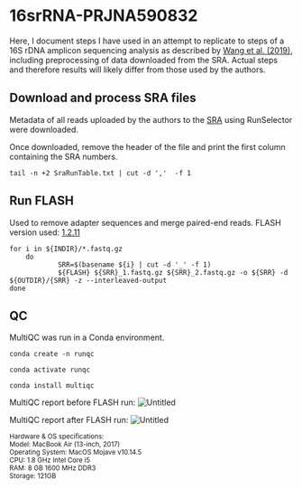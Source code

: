 # 16srRNA-PRJNA590832

Here, I document steps I have used in an attempt to replicate to steps of a 16S rDNA amplicon sequencing analysis as described by [Wang et al. (2019)](https://www.nature.com/articles/s41598-019-56149-9), including preprocessing of data downloaded from the SRA. Actual steps and therefore results will likely differ from those used by the authors.

## Download and process SRA files

Metadata of all reads uploaded by the authors to the [SRA](https://www.ncbi.nlm.nih.gov/sra?linkname=bioproject_sra_all&from_uid=590832) using RunSelector were downloaded.

Once downloaded, remove the header of the file and print the first column containing the SRA numbers.

```
tail -n +2 SraRunTable.txt | cut -d ','  -f 1
```

## Run FLASH

Used to remove adapter sequences and merge paired-end reads. 
FLASH version used: [1.2.11](https://bioweb.pasteur.fr/packages/pack@FLASH@1.2.11)

```
for i in ${INDIR}/*.fastq.gz 
	do
    		SRR=$(basename ${i} | cut -d '_' -f 1)
    		${FLASH} ${SRR}_1.fastq.gz ${SRR}_2.fastq.gz -o ${SRR} -d ${OUTDIR}/{SRR} -z --interleaved-output
done
```

## QC

MultiQC was run in a Conda environment.

```
conda create -n runqc
```
```
conda activate runqc
```
```
conda install multiqc
```
MultiQC report before FLASH run:
![Untitled](https://s3-us-west-2.amazonaws.com/secure.notion-static.com/845b9aef-61a4-461a-91fb-96475d5b42aa/Untitled.png)

MultiQC report after FLASH run:
![Untitled](https://s3-us-west-2.amazonaws.com/secure.notion-static.com/63d9e18e-1fa5-4e05-9861-147a9e0bf2ee/Untitled.png)



<sub>
Hardware & OS specifications:
<br>Model: MacBook Air (13-inch, 2017)
<br>Operating System: MacOS Mojave v10.14.5
<br>CPU: 1.8 GHz Intel Core i5
<br>RAM: 8 GB 1600 MHz DDR3
<br>Storage: 121GB
</sub>
